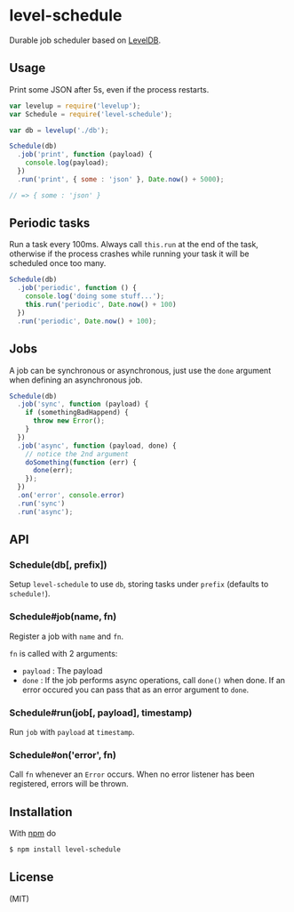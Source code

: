 
# level-schedule

Durable job scheduler based on [LevelDB](https://github.com/rvagg/node-levelup).

## Usage

Print some JSON after 5s, even if the process restarts.

```js
var levelup = require('levelup');
var Schedule = require('level-schedule');

var db = levelup('./db');

Schedule(db)
  .job('print', function (payload) {
    console.log(payload);
  })
  .run('print', { some : 'json' }, Date.now() + 5000);

// => { some : 'json' }
```

## Periodic tasks

Run a task every 100ms. Always call `this.run` at the end of the task,
otherwise if the process crashes while running your task it will be
scheduled once too many.

```js
Schedule(db)
  .job('periodic', function () {
    console.log('doing some stuff...');
    this.run('periodic', Date.now() + 100)
  })
  .run('periodic', Date.now() + 100);
```

## Jobs

A job can be synchronous or asynchronous, just use the `done` argument when
defining an asynchronous job.

```js
Schedule(db)
  .job('sync', function (payload) {
    if (somethingBadHappend) {
      throw new Error();
    }
  })
  .job('async', function (payload, done) {
    // notice the 2nd argument
    doSomething(function (err) {
      done(err);
    });
  })
  .on('error', console.error)
  .run('sync')
  .run('async');
```

## API

### Schedule(db[, prefix])

Setup `level-schedule` to use `db`, storing tasks under `prefix`
(defaults to `schedule!`).

### Schedule#job(name, fn)

Register a job with `name` and `fn`.

`fn` is called with 2 arguments:

* `payload` : The payload
* `done` : If the job performs async operations, call `done()` when done. If
an error occured you can pass that as an error argument to `done`.

### Schedule#run(job[, payload], timestamp)

Run `job` with `payload` at `timestamp`.

### Schedule#on('error', fn)

Call `fn` whenever an `Error` occurs. When no error listener has been
registered, errors will be thrown.

## Installation

With [npm](http://npmjs.org) do

```bash
$ npm install level-schedule
```

## License

(MIT)
